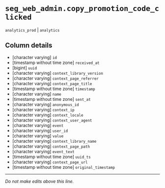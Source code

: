 # `seg_web_admin.copy_promotion_code_clicked`
`analytics_prod` | `analytics`

## Column details
* [character varying] `id`
* [timestamp without time zone] `received_at`
* [bigint]    `uuid`
* [character varying] `context_library_version`
* [character varying] `context_page_referrer`
* [character varying] `context_page_title`
* [timestamp without time zone] `timestamp`
* [character varying] `name`
* [timestamp without time zone] `sent_at`
* [character varying] `anonymous_id`
* [character varying] `context_ip`
* [character varying] `context_locale`
* [character varying] `context_user_agent`
* [character varying] `event`
* [character varying] `user_id`
* [character varying] `value`
* [character varying] `context_library_name`
* [character varying] `context_page_path`
* [character varying] `event_text`
* [timestamp without time zone] `uuid_ts`
* [character varying] `context_page_url`
* [timestamp without time zone] `original_timestamp`

-------------------------------------------------------------------------------
*Do not make edits above this line.*

